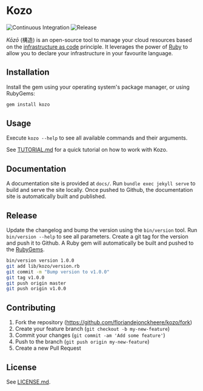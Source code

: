 # Kozo

![Continuous Integration](https://github.com/floriandejonckheere/kozo/workflows/Continuous%20Integration/badge.svg)
![Release](https://img.shields.io/github/v/release/floriandejonckheere/kozo?label=Latest%20release)

_Kōzō_ (構造) is an open-source tool to manage your cloud resources based on the [infrastructure as code](https://en.wikipedia.org/wiki/Infrastructure_as_code) principle.
It leverages the power of [Ruby](https://www.ruby-lang.org/en/) to allow you to declare your infrastructure in your favourite language.

## Installation

Install the gem using your operating system's package manager, or using RubyGems:

```sh
gem install kozo
```

## Usage

Execute `kozo --help` to see all available commands and their arguments.

See [TUTORIAL.md](TUTORIAL.md) for a quick tutorial on how to work with Kozo.

## Documentation

A documentation site is provided at `docs/`.
Run `bundle exec jekyll serve` to build and serve the site locally.
Once pushed to Github, the documentation site is automatically built and published.

## Release

Update the changelog and bump the version using the `bin/version` tool.
Run `bin/version --help` to see all parameters.
Create a git tag for the version and push it to Github.
A Ruby gem will automatically be built and pushed to the [RubyGems](https://www.rubygems.org/).

```sh
bin/version version 1.0.0
git add lib/kozo/version.rb
git commit -m "Bump version to v1.0.0"
git tag v1.0.0
git push origin master
git push origin v1.0.0
```

## Contributing

1. Fork the repository (<https://github.com/floriandejonckheere/kozo/fork>)
2. Create your feature branch (`git checkout -b my-new-feature`)
3. Commit your changes (`git commit -am 'Add some feature'`)
4. Push to the branch (`git push origin my-new-feature`)
5. Create a new Pull Request

## License

See [LICENSE.md](LICENSE.md).
